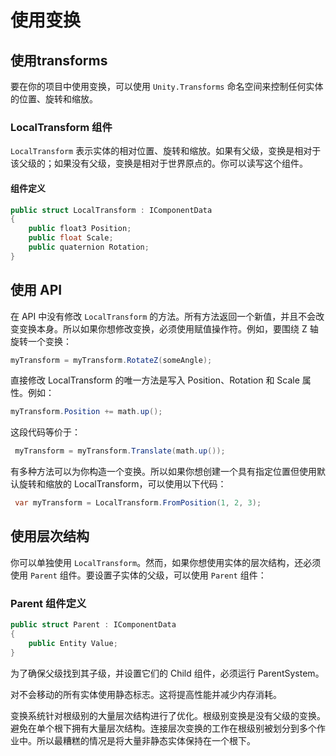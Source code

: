 # 使用变换

## 使用transforms

要在你的项目中使用变换，可以使用 `Unity.Transforms` 命名空间来控制任何实体的位置、旋转和缩放。

### LocalTransform 组件

`LocalTransform` 表示实体的相对位置、旋转和缩放。如果有父级，变换是相对于该父级的；如果没有父级，变换是相对于世界原点的。你可以读写这个组件。

#### 组件定义

```csharp
public struct LocalTransform : IComponentData
{
    public float3 Position;
    public float Scale;
    public quaternion Rotation;
}
```

## 使用 API

在 API 中没有修改 `LocalTransform` 的方法。所有方法返回一个新值，并且不会改变变换本身。所以如果你想修改变换，必须使用赋值操作符。例如，要围绕 Z 轴旋转一个变换：

```csharp
myTransform = myTransform.RotateZ(someAngle);
```

直接修改 LocalTransform 的唯一方法是写入 Position、Rotation 和 Scale 属性。例如：

```csharp
myTransform.Position += math.up(); 
```

这段代码等价于：

```csharp
 myTransform = myTransform.Translate(math.up());
```

有多种方法可以为你构造一个变换。所以如果你想创建一个具有指定位置但使用默认旋转和缩放的 LocalTransform，可以使用以下代码：

```csharp
 var myTransform = LocalTransform.FromPosition(1, 2, 3);
```

## 使用层次结构

你可以单独使用 `LocalTransform`。然而，如果你想使用实体的层次结构，还必须使用 `Parent` 组件。要设置子实体的父级，可以使用 `Parent` 组件：

### Parent 组件定义

```csharp
public struct Parent : IComponentData
{
    public Entity Value;
}
```

为了确保父级找到其子级，并设置它们的 Child 组件，必须运行 ParentSystem。

对不会移动的所有实体使用静态标志。这将提高性能并减少内存消耗。

变换系统针对根级别的大量层次结构进行了优化。根级别变换是没有父级的变换。避免在单个根下拥有大量层次结构。连接层次变换的工作在根级别被划分到多个作业中。所以最糟糕的情况是将大量非静态实体保持在一个根下。
